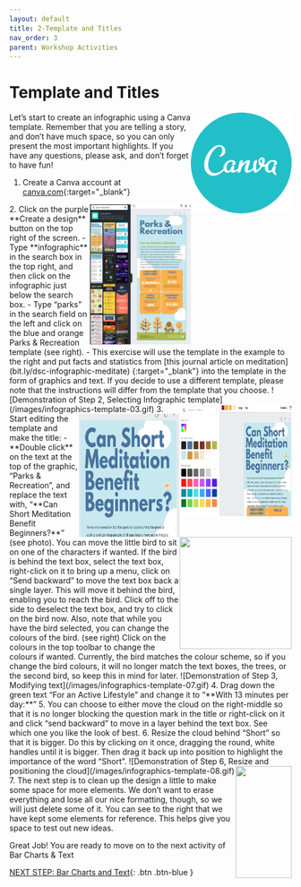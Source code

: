 ```yaml
---
layout: default
title: 2-Template and Titles
nav_order: 3
parent: Workshop Activities
---
```

# Template and Titles
<img src="images//infographics-template-01.png" style="float:right;width:180px;height:180px;"> 
Let’s start to create an infographic using a Canva template. Remember that you are telling a story, and don’t have much space, so you can only present the most important highlights. If you have any questions, please ask, and don’t forget to have fun!

1. Create a Canva account at [canva.com](https://www.canva.com/){:target="_blank"}
<img src="images//infographics-template-02.png" style="float:right;width:180px;height:250px;"> 
2. Click on the purple **Create a design** button on the top right of the screen.
  - Type **infographic** in the search box in the top right, and then click on the infographic just below the search box.
  - Type “parks” in the search field on the left and click on the blue and orange Parks & Recreation template (see right).
  - This exercise will use the template in the example to the right and put facts and statistics from [this journal article on meditation](bit.ly/dsc-infographic-meditate) {:target="_blank"} into the template in the form of graphics and text. If you decide to use a different template, please note that the instructions will differ from the template that you choose.
![Demonstration of Step 2, Selecting Infographic template](/images/infographics-template-03.gif)
<img src="images//infographics-template-04.png" style="float:right;width:200px;height:200px;">
<img src="images//infographics-template-05.png" style="float:right;width:180px;height:220px;"><img src="images//infographics-template-06.png" style="float:right;width:200px;height:200px;">
3. Start editing the template and make the title: 
  - **Double click** on the text at the top of the graphic, “Parks & Recreation”, and replace the text with, “**Can Short Meditation Benefit Beginners?**” (see photo). You can move the little bird to sit on one of the characters if wanted. If the bird is behind the text box, select the text box, right-click on it to bring up a menu, click on “Send backward” to move the text box back a single layer. This will move it behind the bird, enabling you to reach the bird. Click off to the side to deselect the text box, and try to click on the bird now. Also, note that while you have the bird selected, you can change the colours of the bird. (see right) Click on the colours in the top toolbar to change the colours if wanted. Currently, the bird matches the colour scheme, so if you change the bird colours, it will no longer match the text boxes, the trees, or the second bird, so keep this in mind for later. 
![Demonstration of Step 3, Modifying text](/images/infographics-template-07.gif)
4. Drag down the green text “For an Active Lifestyle” and change it to “**With 13 minutes per day:**” 
5. You can choose to either move the cloud on the right-middle so that it is no longer blocking the question mark in the title or right-click on it and click “send backward” to move in a layer behind the text box. See which one you like the look of best. 
6. Resize the cloud behind “Short” so that it is bigger. Do this by clicking on it once, dragging the round, white handles until it is bigger. Then drag it back up into position to highlight the importance of the word “Short”. 
![Demonstration of Step 6, Resize and positioning the cloud](/images/infographics-template-08.gif)
<img src="images//infographics-template-09.png" style="float:right;width:100px;height:200px;">
7. The next step is to clean up the design a little to make some space for more elements. We don’t want to erase everything and lose all our nice formatting, though, so we will just delete some of it. You can see to the right that we have kept some elements for reference. This helps give you space to test out new ideas. 

Great Job! You are ready to move on to the next activity of Bar Charts & Text

[NEXT STEP: Bar Charts and Text](canva-charts.html){: .btn .btn-blue }
